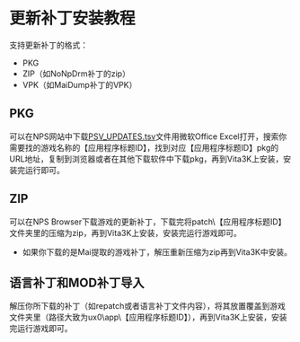 # 更新补丁安装教程
支持更新补丁的格式：
- PKG
- ZIP（如NoNpDrm补丁的zip）
- VPK（如MaiDump补丁的VPK）
## PKG
可以在NPS网站中下载[PSV_UPDATES.tsv](https://nopaystation.com/tsv/PSV_UPDATES.tsv)文件用微软Office Excel打开，搜索你需要找的游戏名称的【应用程序标题ID】，找到对应【应用程序标题ID】pkg的URL地址，复制到浏览器或者在其他下载软件中下载pkg，再到Vita3K上安装，安装完运行即可。
## ZIP
可以在NPS Browser下载游戏的更新补丁，下载完将patch\【应用程序标题ID】文件夹里的压缩为zip，再到Vita3K上安装，安装完运行游戏即可。
- 如果你下载的是Mai提取的游戏补丁，解压重新压缩为zip再到Vita3K中安装。
## 语言补丁和MOD补丁导入
解压你所下载的补丁（如repatch或者语言补丁文件内容），将其放置覆盖到游戏文件夹里（路径大致为ux0\app\【应用程序标题ID】），再到Vita3K上安装，安装完运行游戏即可。
